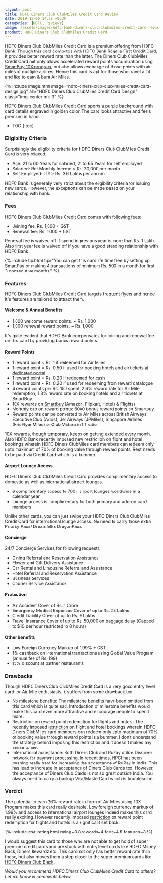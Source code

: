 ```yaml
---
layout: post
title: HDFC Diners Club ClubMiles Credit Card Review
date: 2019-12-06 14:32 +0530
categories: [HDFC, Reviews]
image: /assets/images/hdfc-bank-diners-club-clubmiles-credit-card-review.jpg
product: HDFC Diners Club ClubMiles Credit Card
---
```


HDFC Diners Club ClubMiles Credit Card is a premium offering from HDFC Bank. Though this card competes with HDFC Bank Regalia First Credit Card, it provides better reward rate than the latter. The Diners Club ClubMiles Credit Card not only allows accelerated reward points accumulation using [SmartBuy 10X program](/hdfc-smartbuy-10x-rewards-even-more-rewarding-with-december-2019-update/), but also allows exchange of those points with air miles of multiple airlines. Hence this card is apt for those who travel a lot and like to earn & burn Air Miles.

{% include image.html image="hdfc-diners-club-club-miles-credit-card-design.jpg" alt="HDFC Diners Club ClubMiles Credit Card Design" class="img-center mb-3" %}

HDFC Diners Club ClubMiles Credit Card sports a purple background with card details engraved in golden color. The card looks attractive and feels premium in hand.

* TOC
{:toc}

### Eligibility Criteria

Surprisingly the eligibility criteria for HDFC Diners Club ClubMiles Credit Card is very relaxed.

- Age: 21 to 60 Years for salaried, 21 to 65 Years for self employed
- Salaried: Net Monthly Income > Rs. 30,000 per month
- Self Employed: ITR > Rs. 3.6 Lakhs per annum

HDFC Bank is generally very strict about the eligibility criteria for issuing new cards. However, the exceptions can be made based on your relationship with bank.

### Fees

HDFC Diners Club ClubMiles Credit Card comes with following fees:

- Joining fee: Rs. 1,000 + GST
- Renewal fee: Rs. 1,000 + GST

Renewal fee is waived off if spend in previous year is more than Rs. 1 Lakh. Also first year fee is waived off if you have a good standing relationship with HDFC Bank.

{% include tip.html tip="You can get this card life time free by setting up SmartPay or making 4 transactions of minimum Rs. 500 in a month for first 3 consecutive months." %}

### Features

HDFC Diners Club ClubMiles Credit Card targets frequent flyers and hence it's features are tailored to attract them.

#### Welcome & Annual Benefits

- 1,000 welcome reward points, ~ Rs. 1,000
- 1,000 renewal reward points, ~ Rs. 1,000

It's quite evident that HDFC Bank compensates for joining and renewal fee on this card by providing bonus reward points.

#### Reward Points

- 1 reward point ~ Rs. 1 if redeemed for Air Miles
- 1 reward point = Rs. 0.50 if used for booking hotels and air tickets at [dedicated portal](https://offers.smartbuy.hdfcbank.com/diners)
- 1 reward point = Rs. 0.20 if [redeemed for cash](/redeem-hdfc-credit-card-reward-points-for-cash/)
- 1 reward point ~ Rs. 0.20 if used for redeeming from reward catalogue
- 4 reward points per Rs. 150 spent, 2.6% reward rate for Air Mile redemption, 1.3% reward rate on booking hotels and air tickets at SmartBuy
- 10X rewards on [Smartbuy](/hdfc-smartbuy-10x-rewards-even-more-rewarding-with-december-2019-update/) (Amazon, Flipkart, Hotels & Flights)
- Monthly cap on reward points: 5000 bonus reward points on Smartbuy
- Reward points can be converted to Air Miles across British Airways Executive Club (Avios), Jet Airways (JPMiles), Singapore Airlines (KrisFlyer Miles) or Club Vistara in 1:1 ratio

10X rewards, though temporary, keeps on getting extended every month. Also HDFC Bank recently imposed new [restriction](/new-restriction-on-hdfc-bank-regalia-and-diners-clubmiles-credit-card-rewards-redemption/) on flight and hotel bookings wherein HDFC Diners ClubMiles card members can redeem only upto maximum of 70% of booking value through reward points. Rest needs to be paid via Credit Card which is a bummer.

#### Airport Lounge Access

HDFC Diners Club ClubMiles Credit Card provides complimentary access to domestic as well as international airport lounges.

- 6 complimentary access to 700+ airport lounges worldwide in a calendar year
- Lounge access is complimentary for both primary and add-on card members

Unlike other cards, you can just swipe your HDFC Diners Club ClubMiles Credit Card for international lounge access. No need to carry those extra Priority Pass/ Dreamfolks DragonPass.

#### Concierge

24/7 Concierge Services for following requests:

- Dining Referral and Reservation Assistance
- Flower and Gift Delivery Assistance
- Car Rental and Limousine Referral and Assistance
- Hotel Referral and Reservation Assistance
- Business Services
- Courier Service Assistance

#### Protection

- Air Accident Cover of Rs. 1 Crore
- Emergency Medical Expenses Cover of up to Rs. 25 Lakhs
- Credit Liability Cover of up to Rs. 9 Lakhs
- Travel Insurance Cover of up to Rs. 50,000 on baggage delay (Capped to \$10 per hour restricted to 8 hours)

#### Other benefits

- Low Foreign Currency Markup of 1.99% + GST
- 1% cashback on international transactions using Global Value Program (annual fee of Rs. 199)
- 15% discount at partner restaurants

### Drawbacks

Though HDFC Diners Club ClubMiles Credit Card is a very good entry level card for Air Mile enthusiasts, it suffers from some drawback too.

- No milestone benefits: The milestone benefits have been omitted from this card which is quite sad. Introduction of milestone benefits would make this card even more attractive and encourage people to spend more.
- Restriction on reward point redemption for flights and hotels: The recently imposed [restriction](/new-restriction-on-hdfc-bank-regalia-and-diners-clubmiles-credit-card-rewards-redemption/) on flight and hotel bookings wherein HDFC Diners ClubMiles card members can redeem only upto maximum of 70% of booking value through reward points is a bummer. I don't understand the strategy behind imposing this restriction and it doesn't makes any sense to me.
- International acceptance: Both Diners Club and RuPay utilize Discover network for payment processing. In recent times, NPCI has been pushing really hard for increasing the acceptance of RuPay in India. This has lead to increase in acceptance of Diners Club Cards too. However, the acceptance of Diners Club Cards is not so great outside India. You always need to carry a backup Visa/MasterCard which is troublesome.

### Verdict

The potential to earn 26% reward rate in form of Air Miles using 10X Program makes this card really desirable. Low foreign currency markup of 1.99% and access to international airport lounges indeed makes this card really exciting. However recently imposed [restriction](/new-restriction-on-hdfc-bank-regalia-and-diners-clubmiles-credit-card-rewards-redemption/) on reward point redemption for flights and hotels is a significant set back.

{% include star-rating.html rating=3.8 rewards=4 fees=4.5 features=3 %}

I would suggest this card to those who are not able to get hold of super premium credit cards and are stuck with entry level cards like HDFC Money Back, Diners Rewardz etc. This card not only has better reward rate than these, but also moves them a step closer to the super premium cards like [HDFC Diners Club Black](/hdfc-diners-club-black-credit-card-review/).

_Would you recommend HDFC Diners Club ClubMiles Credit Card to others? Let me know in comments below._
